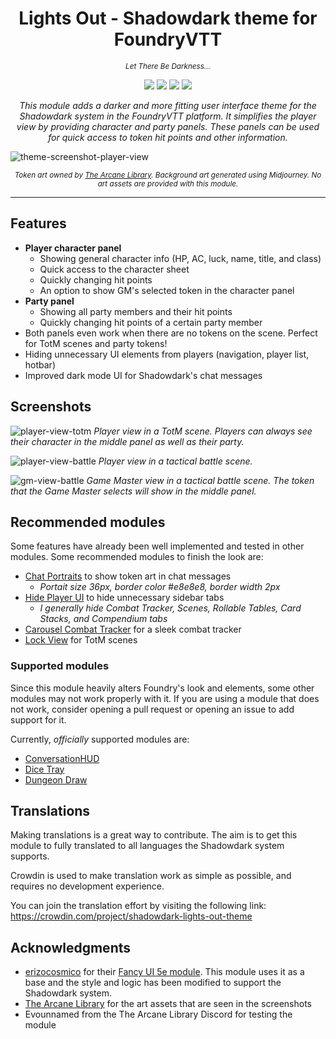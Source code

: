 <h1 align="center">Lights Out - Shadowdark theme for FoundryVTT</h1>
<p align="center"><sup><i>Let There Be Darkness...</i></sup></p>
<p align="center">
  <img src="https://img.shields.io/badge/dynamic/json?url=https%3A%2F%2Fraw.githubusercontent.com%2Fronijaakkola%2Ffoundryvtt-lights-out-theme-shadowdark%2Fmain%2Fmodule.json&query=%24.compatibility.verified&logo=foundryvirtualtabletop&logoColor=white&label=Foundry%20version&labelColor=%23FE6A1F&color=black" />
  <img src="https://img.shields.io/badge/system-shadowdark-black?labelColor=white" />
  <img src="https://img.shields.io/badge/dynamic/json?url=https%3A%2F%2Fraw.githubusercontent.com%2Fronijaakkola%2Ffoundryvtt-lights-out-theme-shadowdark%2Fmain%2Fmodule.json&query=%24.version&logoColor=white&label=version&labelColor=white&color=black" />
  <img src="https://img.shields.io/github/downloads/ronijaakkola/foundryvtt-lights-out-theme-shadowdark/module.zip?style=flat&labelColor=white&color=black" />
</p>

<p align="center"><i>This module adds a darker and more fitting user interface theme for the Shadowdark system in the FoundryVTT platform. It simplifies the player view by providing character and party panels. These panels can be used for quick access to token hit points and other information.</i></p>

![theme-screenshot-player-view](https://github.com/user-attachments/assets/6805e871-f0f6-483a-a5df-518e6fd3a03f)

<div align="center"><sup><i>Token art owned by <a href="https://www.thearcanelibrary.com/">The Arcane Library</a>. Background art generated using Midjourney. No art assets are provided with this module.</i></sup></div>

<hr />

## Features
- **Player character panel**
  - Showing general character info (HP, AC, luck, name, title, and class)
  - Quick access to the character sheet
  - Quickly changing hit points
  - An option to show GM's selected token in the character panel
- **Party panel**
  - Showing all party members and their hit points
  - Quickly changing hit points of a certain party member
- Both panels even work when there are no tokens on the scene. Perfect for TotM scenes and party tokens!  
- Hiding unnecessary UI elements from players (navigation, player list, hotbar)
- Improved dark mode UI for Shadowdark's chat messages

## Screenshots
![player-view-totm](https://github.com/user-attachments/assets/6805e871-f0f6-483a-a5df-518e6fd3a03f)
*Player view in a TotM scene. Players can always see their character in the middle panel as well as their party.*

![player-view-battle](https://github.com/user-attachments/assets/26270613-2877-48a0-b304-11bb49c1fb71)
*Player view in a tactical battle scene.*

![gm-view-battle](https://github.com/user-attachments/assets/12ec27db-38bb-4ad0-b588-254478f2dd8f)
*Game Master view in a tactical battle scene. The token that the Game Master selects will show in the middle panel.*

## Recommended modules
Some features have already been well implemented and tested in other modules. Some recommended modules to finish the look are:

- [Chat Portraits](https://foundryvtt.com/packages/chat-portrait) to show token art in chat messages
  - _Portait size 36px, border color #e8e8e8, border width 2px_
- [Hide Player UI](https://foundryvtt.com/packages/hide-player-ui) to hide unnecessary sidebar tabs
  - _I generally hide Combat Tracker, Scenes, Rollable Tables, Card Stacks, and Compendium tabs_
- [Carousel Combat Tracker](https://foundryvtt.com/packages/combat-tracker-dock) for a sleek combat tracker
- [Lock View](https://foundryvtt.com/packages/LockView/) for TotM scenes
  
### Supported modules
Since this module heavily alters Foundry's look and elements, some other modules may not work properly with it. If you are using a module that does not work, consider opening a pull request or opening an issue to add support for it.

Currently, _officially_ supported modules are:
- [ConversationHUD](https://foundryvtt.com/packages/conversation-hud)
- [Dice Tray](https://foundryvtt.com/packages/dice-calculator)
- [Dungeon Draw](https://foundryvtt.com/packages/dungeon-draw)

## Translations
Making translations is a great way to contribute. The aim is to get this module to fully translated to all languages the Shadowdark system supports.

Crowdin is used to make translation work as simple as possible, and requires no development experience. 

You can join the translation effort by visiting the following link: https://crowdin.com/project/shadowdark-lights-out-theme

## Acknowledgments
- [erizocosmico](https://github.com/erizocosmico) for their [Fancy UI 5e module](https://github.com/erizocosmico/foundryvtt-fancy-ui-5e). This module uses it as a base and the style and logic has been modified to support the Shadowdark system.
- [The Arcane Library](https://www.thearcanelibrary.com) for the art assets that are seen in the screenshots
- Evounnamed from the The Arcane Library Discord for testing the module
